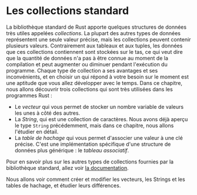 <!--
# Common Collections
-->

# Les collections standard

<!--
Rust’s standard library includes a number of very useful data structures called
*collections*. Most other data types represent one specific value, but
collections can contain multiple values. Unlike the built-in array and tuple
types, the data these collections point to is stored on the heap, which means
the amount of data does not need to be known at compile time and can grow or
shrink as the program runs. Each kind of collection has different capabilities
and costs, and choosing an appropriate one for your current situation is a
skill you’ll develop over time. In this chapter, we’ll discuss three
collections that are used very often in Rust programs:
-->

La bibliothèque standard de Rust apporte quelques structures de données très
utiles appelées *collections*. La plupart des autres types de données
représentent une seule valeur précise, mais les collections peuvent contenir
plusieurs valeurs. Contrairement aux tableaux et aux tuples, les données que ces
collections contiennent sont stockées sur le tas, ce qui veut dire que la
quantité de données n'a pas à être connue au moment de la compilation et peut
augmenter ou diminuer pendant l'exécution du programme. Chaque type de
collection a ses avantages et ses inconvénients, et en choisir un qui répond à
votre besoin sur le moment est une aptitude que vous allez développer avec le
temps. Dans ce chapitre, nous allons découvrir trois collections qui sont très
utilisées dans les programmes Rust :

<!--
* A *vector* allows you to store a variable number of values next to each other.
* A *string* is a collection of characters. We’ve mentioned the `String` type
  previously, but in this chapter we’ll talk about it in depth.
* A *hash map* allows you to associate a value with a particular key. It’s a
  particular implementation of the more general data structure called a *map*.
-->

* Le *vecteur* qui vous permet de stocker un nombre variable de valeurs les unes
  à côté des autres.
* La *String*, qui est une collection de caractères. Nous avons déjà aperçu le
  type `String` précédemment, mais dans ce chapitre, nous allons l'étudier en
  détail.
* La *table de hachage* qui vous permet d'associer une valeur à une clé précise.
  C'est une implémentation spécifique d'une structure de données plus
  générique : le *tableau associatif*.

<!--
To learn about the other kinds of collections provided by the standard library,
see [the documentation][collections].
-->

Pour en savoir plus sur les autres types de collections fournies par la
bibliothèque standard, allez voir [la documentation][collections].

<!--
We’ll discuss how to create and update vectors, strings, and hash maps, as well
as what makes each special.
-->

Nous allons voir comment créer et modifier les vecteurs, les Strings et les
tables de hachage, et étudier leurs différences.

<!--
[collections]: ../std/collections/index.html
-->

[collections]: https://doc.rust-lang.org/std/collections/index.html
